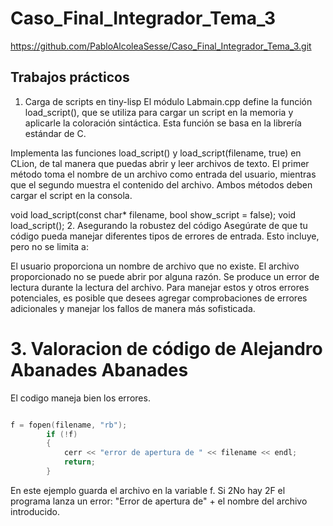 # Caso_Final_Integrador_Tema_3
https://github.com/PabloAlcoleaSesse/Caso_Final_Integrador_Tema_3.git

## Trabajos prácticos

1. Carga de scripts en tiny-lisp
El módulo Labmain.cpp define la función load_script(), que se utiliza para cargar un script en la memoria y aplicarle la coloración sintáctica. Esta función se basa en la librería estándar de C.


Implementa las funciones load_script() y load_script(filename, true) en CLion, de tal manera que puedas abrir y leer archivos de texto. El primer método toma el nombre de un archivo como entrada del usuario, mientras que el segundo muestra el contenido del archivo. Ambos métodos deben cargar el script en la consola.


void load_script(const char* filename, bool show_script = false);
void load_script();
2. Asegurando la robustez del código
Asegúrate de que tu código pueda manejar diferentes tipos de errores de entrada. Esto incluye, pero no se limita a:


El usuario proporciona un nombre de archivo que no existe.
El archivo proporcionado no se puede abrir por alguna razón.
Se produce un error de lectura durante la lectura del archivo.
Para manejar estos y otros errores potenciales, es posible que desees agregar comprobaciones de errores adicionales y manejar los fallos de manera más sofisticada.


# 3. Valoracion de código de Alejandro Abanades Abanades

El codigo maneja bien los errores.
``` cpp

f = fopen(filename, "rb");
        if (!f)
        {
            cerr << "error de apertura de " << filename << endl;
            return;
        }

```
En este ejemplo guarda el archivo en la variable f. Si 2No hay 2F el programa lanza un error: "Error de apertura de" + el nombre del archivo introducido.



